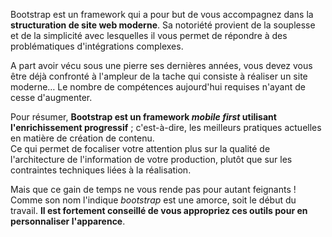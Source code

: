 Bootstrap est un framework qui a pour but de vous accompagnez dans la **structuration de site web moderne**. Sa notoriété provient de la souplesse et de la simplicité avec lesquelles il vous permet de répondre à des problématiques d'intégrations complexes.

A part avoir vécu sous une pierre ses dernières années, vous devez vous être déjà confronté à l'ampleur de la tache qui consiste à réaliser un site moderne… Le nombre de compétences aujourd'hui requises n'ayant de cesse d'augmenter.

Pour résumer, **Bootstrap est un framework _mobile first_ utilisant l'enrichissement progressif** ; c'est-à-dire, les meilleurs pratiques actuelles en matière de création de contenu.  
Ce qui permet de focaliser votre attention plus sur la qualité de l'architecture de l'information de votre production, plutôt que sur les contraintes techniques liées à la réalisation.

Mais que ce gain de temps ne vous rende pas pour autant feignants ! Comme son nom l'indique _bootstrap_ est une amorce, soit le début du travail. **Il est fortement conseillé de vous appropriez ces outils pour en personnaliser l'apparence**. 